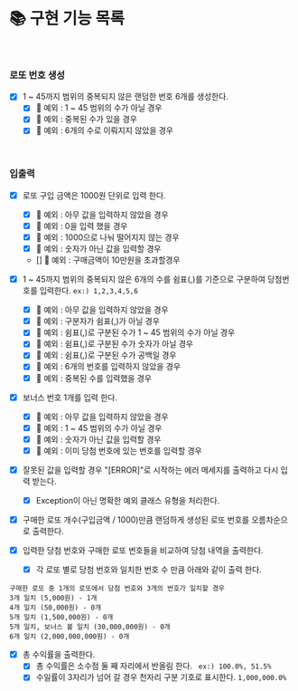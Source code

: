 # 📚 구현 기능 목록
<br>

### 로또 번호 생성
- [x] 1 ~ 45까지 범위의 중복되지 않은 랜덤한 번호 6개를 생성한다.
  - [x] 🚫 예외 : 1 ~ 45 범위의 수가 아닐 경우
  - [x] 🚫 예외 : 중복된 수가 있을 경우
  - [x] 🚫 예외 : 6개의 수로 이뤄지지 않았을 경우

<br>

### 입출력
- [x] 로또 구입 금액은 1000원 단위로 입력 한다.
  - [x] 🚫 예외 : 아무 값을 입력하지 않았을 경우
  - [x] 🚫 예외 : 0을 입력 했을 경우
  - [x] 🚫 예외 : 1000으로 나눠 떨어지지 않는 경우
  - [x] 🚫 예외 : 숫자가 아닌 값을 입력할 경우
  - [] 🚫 예외 : 구매금액이 10만원을 초과할경우

- [x] 1 ~ 45까지 범위의 중복되지 않은 6개의 수를 쉼표(,)를 기준으로 구분하여 당첨번호를 입력한다. ```ex:) 1,2,3,4,5,6```
  - [x] 🚫 예외 : 아무 값을 입력하지 않았을 경우
  - [x] 🚫 예외 : 구분자가 쉼표(,)가 아닐 경우
  - [x] 🚫 예외 : 쉼표(,)로 구분된 수가 1 ~ 45 범위의 수가 아닐 경우
  - [x] 🚫 예외 : 쉼표(,)로 구분된 수가 숫자가 아닐 경우
  - [x] 🚫 예외 : 쉼표(,)로 구분된 수가 공백일 경우
  - [x] 🚫 예외 : 6개의 번호를 입력하지 않았을 경우
  - [x] 🚫 예외 : 중복된 수를 입력했을 경우

- [x] 보너스 번호 1개를 입력 한다. 
  - [x] 🚫 예외 : 아무 값을 입력하지 않았을 경우
  - [x] 🚫 예외 : 1 ~ 45 범위의 수가 아닐 경우
  - [x] 🚫 예외 : 숫자가 아닌 값을 입력할 경우
  - [x] 🚫 예외 : 이미 당첨 번호에 있는 번호를 입력할 경우

- [x] 잘못된 값을 입력할 경우 "[ERROR]"로 시작하는 에러 메세지를 출력하고 다시 입력 받는다.
  - [x] Exception이 아닌 명확한 예외 클래스 유형을 처리한다.

- [x] 구매한 로또 개수(구입금액 / 1000)만큼 랜덤하게 생성된 로또 번호를 오름차순으로 출력한다.
- [x] 입력한 당첨 번호와 구매한 로또 번호들을 비교하여 당첨 내역을 출력한다.
  - [x] 각 로또 별로 당첨 번호와 일치한 번호 수 만큼 아래와 같이 출력 한다.
```agsl
구매한 로또 중 1개의 로또에서 당첨 번호와 3개의 번호가 일치할 경우
3개 일치 (5,000원) - 1개
4개 일치 (50,000원) - 0개
5개 일치 (1,500,000원) - 0개
5개 일치, 보너스 볼 일치 (30,000,000원) - 0개
6개 일치 (2,000,000,000원) - 0개
```
- [x] 총 수익률을 출력한다.
  - [x] 총 수익률은 소수점 둘 째 자리에서 반올림 한다. ``` ex:) 100.0%, 51.5%```
  - [x] 수일률이 3자리가 넘어 갈 경우 천자리 구분 기호로 표시한다. ```1,000,000.0%```